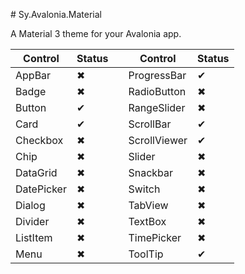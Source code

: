 ﻿﻿# Sy.Avalonia.Material

A Material 3 theme for your Avalonia app.

| Control      | Status |   | Control      | Status |
| ------------ | ------ | - | ------------ | ------ |
| AppBar       | ✖     |   | ProgressBar  | ✔     |
| Badge        | ✖     |   | RadioButton  | ✖     |
| Button       | ✔     |   | RangeSlider  | ✖     |
| Card         | ✔     |   | ScrollBar    | ✔     |
| Checkbox     | ✖     |   | ScrollViewer | ✔     |
| Chip         | ✖     |   | Slider       | ✖     |
| DataGrid     | ✖     |   | Snackbar     | ✖     |
| DatePicker   | ✖     |   | Switch       | ✖     |
| Dialog       | ✖     |   | TabView      | ✖     |
| Divider      | ✖     |   | TextBox      | ✖     |
| ListItem     | ✖     |   | TimePicker   | ✖     |
| Menu         | ✖     |   | ToolTip      | ✔     |

